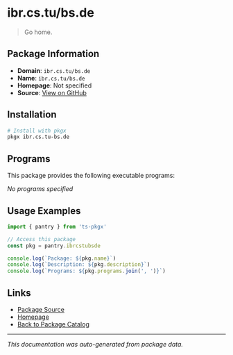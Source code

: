 # ibr.cs.tu/bs.de

> Go home.

## Package Information

- **Domain**: `ibr.cs.tu/bs.de`
- **Name**: `ibr.cs.tu/bs.de`
- **Homepage**: Not specified
- **Source**: [View on GitHub](https://github.com/pkgxdev/pantry/tree/main/projects/ibr.cs.tu/bs.de/package.yml)

## Installation

```bash
# Install with pkgx
pkgx ibr.cs.tu-bs.de
```

## Programs

This package provides the following executable programs:

*No programs specified*

## Usage Examples

```typescript
import { pantry } from 'ts-pkgx'

// Access this package
const pkg = pantry.ibrcstubsde

console.log(`Package: ${pkg.name}`)
console.log(`Description: ${pkg.description}`)
console.log(`Programs: ${pkg.programs.join(', ')}`)
```

## Links

- [Package Source](https://github.com/pkgxdev/pantry/tree/main/projects/ibr.cs.tu/bs.de/package.yml)
- [Homepage](#)
- [Back to Package Catalog](../package-catalog.md)

---

*This documentation was auto-generated from package data.*
